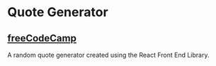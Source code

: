 # Quote Generator

## [freeCodeCamp](https://www.freecodecamp.org/learn/front-end-development-libraries/front-end-development-libraries-projects/build-a-random-quote-machine)

A random quote generator created using the React Front End Library.